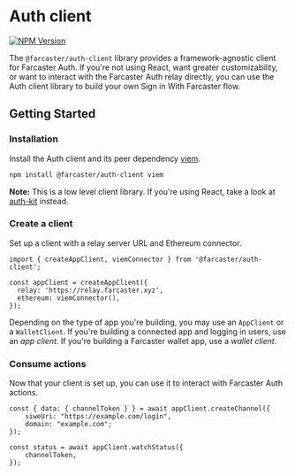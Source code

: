 # Auth client

[![NPM Version](https://img.shields.io/npm/v/@farcaster/auth-client)](https://www.npmjs.com/package/@farcaster/auth-client)

The `@farcaster/auth-client` library provides a framework-agnostic client for Farcaster Auth. If you're not using React, want greater customizability, or want to interact with the Farcaster Auth relay directly, you can use the Auth client library to build your own Sign in With Farcaster flow.

## Getting Started

### Installation

Install the Auth client and its peer dependency [viem](https://viem.sh/).

```sh
npm install @farcaster/auth-client viem
```

**Note:** This is a low level client library. If you're using React, take a look at [auth-kit](../) instead.

### Create a client

Set up a client with a relay server URL and Ethereum connector.

```tsx
import { createAppClient, viemConnector } from '@farcaster/auth-client';

const appClient = createAppClient({
  relay: 'https://relay.farcaster.xyz',
  ethereum: viemConnector(),
});
```

Depending on the type of app you're building, you may use an `AppClient` or a `WalletClient`. If you're building a connected app and logging in users, use an _app client_. If you're building a Farcaster wallet app, use a _wallet client_.

### Consume actions

Now that your client is set up, you can use it to interact with Farcaster Auth actions.

```tsx
const { data: { channelToken } } = await appClient.createChannel({
    siweUri: "https://example.com/login",
    domain: "example.com";
});

const status = await appClient.watchStatus({
    channelToken,
});
```
